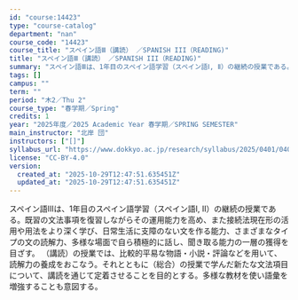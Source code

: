```yaml
---
id: "course:14423"
type: "course-catalog"
department: "nan"
course_code: "14423"
course_title: "スペイン語Ⅲ（講読） ／SPANISH III（READING)"
title: "スペイン語Ⅲ（講読） ／SPANISH III（READING)"
summary: "スペイン語Ⅲは、1年目のスペイン語学習（スペイン語Ⅰ, Ⅱ）の継続の授業である。既習の文法事項を復習しながらその運用能力を高め、また接続法現在形の活用や用法をより深く学び、日常生活に支障のない文を作る能力、さまざまなタイプの文の読解力、多様…"
tags: []
campus: ""
term: ""
period: "木2／Thu 2"
course_type: "春学期／Spring"
credits: 1
year: "2025年度／2025 Academic Year 春学期／SPRING SEMESTER"
main_instructor: "北岸 団"
instructors: ["[]"]
syllabus_url: "https://www.dokkyo.ac.jp/research/syllabus/2025/0401/0401_14423_ja_JP.html"
license: "CC-BY-4.0"
version:
  created_at: "2025-10-29T12:47:51.635451Z"
  updated_at: "2025-10-29T12:47:51.635451Z"
---
```

スペイン語Ⅲは、1年目のスペイン語学習（スペイン語Ⅰ, Ⅱ）の継続の授業である。既習の文法事項を復習しながらその運用能力を高め、また接続法現在形の活用や用法をより深く学び、日常生活に支障のない文を作る能力、さまざまなタイプの文の読解力、多様な場面で自ら積極的に話し、聞き取る能力の一層の獲得を目ざす。 （講読）の授業では、比較的平易な物語・小説・評論などを用いて、読解力の養成をおこなう。それとともに（総合）の授業で学んだ新たな文法項目について、講読を通じて定着させることを目的とする。多様な教材を使い語彙を増強することも意図する。
